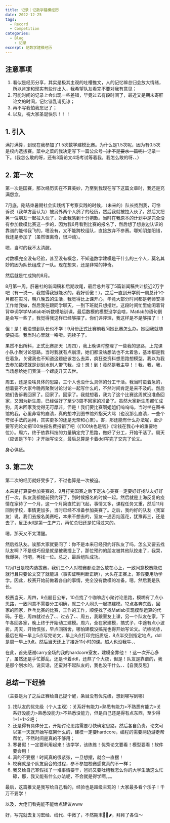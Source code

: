```yaml
---
title: 记录｜记数学建模经历
date: 2022-12-25
tags:
  - Record
  - Competition
categories:
  - Blog
    - 记录
excerpt: 记数学建模经历
---
```



## 注意事项

1. 看似是经历分享，其实是极其主观的吐槽推文，人的记忆嘛总归会放大情绪，所以肯定和现实有些许出入，我希望队友看完不要对我有意见；
2. 可能时间的记录上会出现一些差错，毕竟过去有段时间了，最近又是期末寄肝论文的时间，记忆错乱请见谅；
3. 再不写我怕我忘记了；
4. 以及，祝大家圣诞快乐！！！

## 1. 引入

满打满算，到现在我参加了1.5次数学建模比赛。为什么是1.5次呢，因为有0.5次是校内选拔赛。菜中之菜的我决定写下一篇公众号~~（才不是要水一篇呢）~~记录一下。（我怎么敢的呀，还有3篇论文4场考试等着我，我怎么敢的呀、、）

## 2. 第一次

第一次是国赛，那次经历实在不算美妙，乃至到我现在写下这篇文章时，我还是充满怨念。

7月底，刚结束暑期社会实践线下考察实践的时候，（未来的）队长找到我，可怜诉说（我单方面认为）被另外两个人鸽了的经历，然后我就被拉入伙了。然后又把另一位朋友一起拉入伙了，对此我感到十分抱歉。当时在我原本的计划中是完全没有参加数模比赛这一步的，因为我6月看到比赛的报名了，然后想了想身边认识的靠谱的能带我飞的，嗯没有，又不能跨校组队，直接放弃不参赛。哪知阴差阳错，我还是参加了（虽然很离奇，很冲动）。

嗯，当时的我不太清醒。

对数模完全没有经验，甚至没有概念，不知道数学建模是干什么的三个人，莫名其妙的因为队长组成了一队。现在想来，还是非常的神奇。

然后就是忙成狗的8月。

8月第一周，肝暑社的新闻稿和后期收尾，最后总共写了5篇新闻稿共计接近2万字吧（有一说一，我觉得我挺能水的，我好骄傲！）。之后一直到开学前一周总计1个月都在实习，朝八晚五的生活，我觉得比上课开心，毕竟大部分时间都是老师安排工作给我做，然后我在跟同学聊天，一到下班就只想摆烂。这段时间忙里偷闲着背背单词学学Matlab听听数模培训课，最后数模的模型没学会啥，Matlab的语句倒是会写一些了，我觉得我这样已经够摆了。你们评评理，我这样是不是够摆了！！

但！是！我没想到队长也不学！9月份正式比赛前我问她比赛怎么办。她回我就随便搞搞。我当时心里就一咯噔。完犊子了。

果然不出所料，正式比赛那天（周四），我上晚课时整理了一些我的思路，上完课小队小聚讨论思路。当时我就有点崩溃，她们都没啥想法也不太着急，基本都是我在着急，关键我也不知道这题应该怎么去弄，疯狂查资料想思路想模型。我以为我去参加数模就是划划水别人带飞我，没！想！到！竟然是我主导！！我，我，我，当场想给她们表演一个螺旋升天去世。

周五，还是没啥具体的思路，三个人也没什么具体的分工干活。我当时蛮着急的，想着要不大家今晚再聚聚讨论讨论一起写什么的，不然时间肯定是来不及的。然后她们告诉我回家了。回家了。回家了。我就想着，我为了这个比赛这周就没准备回家，又因为新生周，已经做好了至少3周不回家的准备了。虽然大家新生周都忙成狗，周末回家我觉得无可厚非，但是！我们要比赛啊姐姐们呜呜呜。当时坐在图书馆的我，心里非常的崩溃，真的想冲到图书馆外指天大骂（也没那么崩溃，一些个夸张手法的运用，其实更多的还是无奈和心累）。害，那还能有什么办法呢，至少要写完论文把100块报名费报销了吧（《100块也是钱》《论钱在我心中的重要地位》）。周六，终于依靠科技的力量确定完了思路，做好了分工，开始干活了。周天（应该是下午）才开始写论文，最后总算是卡着ddl写完了交完了论文。

身心俱疲。

## 3. 第二次

第二次的经历就好受多了，不过也算是一次被迫。

本来是打算要参加美赛的，9月打完国赛之后下定决心美赛一定要好好找队友好好打一次，队友我都提前预约好了，到时候报名的时候一起。然后就是上海反复的疫情在家待了一个月，这一个月简直忙到飞起，事情又多，课程任务又重，然后11月回到学校，事情更加多，当时已经不准备参加美赛了。之后，我约好的队友（我室友）说，我们去报名美赛吧，本来不想去的，室友一通舌灿莲花，犹豫再三，还是去了，反正ddl是第一生产力，再忙总归还是忙得过来的。

嗯，那天又不太清醒。

然后找队友。诶那大家就要问了：你不是本来已经预约好队友了吗，怎么又要去找队友啊？不是很巧但是就是被我撞上了，那位预约的朋友被其他队挖走了，我哭，我爆哭，行吧，再找一位。总之，最后组队成功。

12月1日是校内选拔赛，我们三个人对校赛都没怎么放在心上，一致同意校赛能进就行且只要论文交了就能进（事实证明判断正确），大头在正赛上，寒假要用功学学。因此，校赛开始前做着各自的事情，完全没有数模的准备。嗯，然后我是队长。

校赛当天，周四，9点题目公布，10点找了个咖啡店小聚讨论思路，模糊有了点小思路，一致同意不需要分工明确，就三个人闷头一起搞建模。12点各奔东西，回家的回家，乒乓比赛的比赛，工作的工作，顺便找了找Matlab实现模型运算的代码。于是，周四就过去了、、过去了、、周五，我跟室友上课，另一个队友在家，下午各回各家，晚上终于开始动工建模。周六，全在家建模，搞式子，中途有点小波折。周天，开始慌张，早点回宿舍，哪怕建模没搞完也得开始写论文。吭哧吭哧，最后在周一早上5点写完论文，早上8点打印完纸质版，8点半交到指定地点。ddl是周一早上9点。然后当天还上了接近11小时的课。超人也没我牛、、

在此，首先感谢carry全场的我的hardcore室友，建模全靠他！！这一次开心多了，虽然还是手忙脚乱，还是卡着ddl，还熬了个大夜，但是！队友是靠谱的，我是那个划水的。说实话，还蛮对不起队友的，我也没干什么、、【自我反思】

## 总结一下经验

（主要是为了之后正赛给自己提个醒，条目没有优先级，想到哪写到哪）

1. 找队友的优先级（个人主观）：关系好有能力>熟悉有能力>不熟悉有能力>关系好没能力>熟悉没能力>不熟悉没能力，但是自己还是得有点东西，至少得1+1+1>2吧；
2. 还是得有具体分工，开始讨论思路需要尽快确定思路，然后各自负责，论文可以第一天就开始写框架什么的，建模一定要hardcore，编程的需要两边游走帮帮忙，不然时间是真的不够用；
3. 寒暑假！一定要利用起来！该学学，该练练！优秀论文要看！模型要看！软件要会用！
4. 真的不要摆！时间真的很紧张，一旦想摆，就会一直摆！
5. 校赛就是个队友磨合的过程，参不参加校赛感觉真的不一样；
6. 我又给自己寒假找了一堆事情要干，爸妈又要吐槽我怎么你的大学生活这么忙碌，那，我又能有什么办法呢，不会就是得学啊。。。

最后，这篇推文是我写给自己看的，经验也是超级主观的！大家最多看个乐子！千万不要学！

以及，大佬们看完能不能给点建议www

好，写完就去复习宏经、线代、中微了，不然期末💊🐤🌶️，拜拜了各位～

